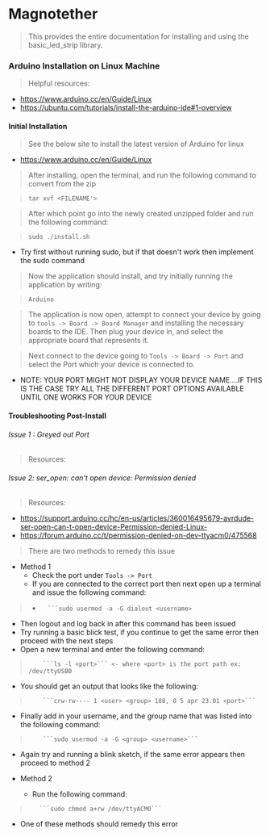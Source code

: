 # Magnotether 
> This provides the entire documentation for installing and using the basic_led_strip library. 

### Arduino Installation on Linux Machine
> Helpful resources:
  * https://www.arduino.cc/en/Guide/Linux
  * https://ubuntu.com/tutorials/install-the-arduino-ide#1-overview

#### Initial Installation
> See the below site to install the latest version of Arduino for linux
  * https://www.arduino.cc/en/Guide/Linux
 
> After installing, open the terminal, and run the following command to convert from the zip

> ```tar xvf <FILENAME'>```

> After which point go into the newly created unzipped folder and run the following command:

> ```sudo ./install.sh```
  * Try first without running sudo, but if that doesn't work then implement the sudo command

> Now the application should install, and try initially running the application by writing:

> ```Arduino```

> The application is now open, attempt to connect your device by going to ```tools -> Board -> Board Manager``` and installing the necessary boards to the IDE. Then plug your device in, and select the appropriate board that represents it.

> Next connect to the device going to ```Tools -> Board -> Port``` and select the Port which your device is connected to.
 * NOTE: YOUR PORT MIGHT NOT DISPLAY YOUR DEVICE NAME....IF THIS IS THE CASE TRY ALL THE DIFFERENT PORT OPTIONS AVAILABLE UNTIL ONE WORKS FOR YOUR DEVICE

#### Troubleshooting Post-Install
###### Issue 1 : Greyed out Port
> Resources:

###### Issue 2: ser_open: can't open device: Permission denied
> Resources:
 * https://support.arduino.cc/hc/en-us/articles/360016495679-avrdude-ser-open-can-t-open-device-Permission-denied-Linux-
 * https://forum.arduino.cc/t/permission-denied-on-dev-ttyacm0/475568
>  There are two methods to remedy this issue
* Method 1
  * Check the port under ```Tools -> Port```
  * If you are connected to the correct port then next open up a terminal and issue the following command:
> *       ```sudo usermod -a -G dialout <username>
  * Then logout and log back in after this command has been issued
  * Try running a basic blick test, if you continue to get the same error then proceed with the next steps
  * Open a new terminal and enter the following command:
>         ```ls -l <port>``` <- where <port> is the port path ex: /dev/ttyUSB0
  * You should get an output that looks like the following:
>         ```crw-rw---- 1 <user> <group> 188, 0 5 apr 23.01 <port>```
  * Finally add in your username, and the group name that was listed into the following command:
>         ```sudo usermod -a -G <group> <username>```
  * Again try and running a blink sketch, if the same error appears then proceed to method 2
 
* Method 2
  *  Run the following command:
>        ```sudo chmod a+rw /dev/ttyACM0```
  * One of these methods should remedy this error
>  


>  

